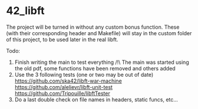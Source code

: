 # 42_libft

The project will be turned in without any custom bonus function.
These (with their corresponding header and Makefile) will stay in the custom folder of this project, to be used later in the real libft.

Todo:

1. Finish writing the main to test everything
	/!\ The main was started using the old pdf, some functions have been removed and others added
2. Use the 3 following tests (one or two may be out of date)
	https://github.com/ska42/libft-war-machine
	https://github.com/alelievr/libft-unit-test
	https://github.com/Tripouille/libftTester
3. Do a last double check on file names in headers, static funcs, etc...
